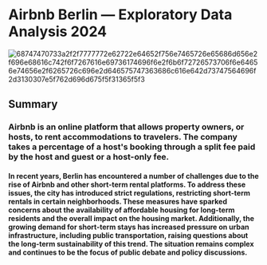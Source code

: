 # **Airbnb Berlin — Exploratory Data Analysis 2024**
![68747470733a2f2f7777772e62722e64652f756e7465726e65686d656e2f696e68616c742f6f7267616e69736174696f6e2f6b6f72726573706f6e64656e74656e2f6265726c696e2d646575747363686c616e642d73747564696f2d3130307e5f762d696d675f5f31365f5f3](https://github.com/user-attachments/assets/399350a3-5647-4d31-aee6-0a010330ff9e)
## Summary
### Airbnb is an online platform that allows property owners, or hosts, to rent accommodations to travelers. The company takes a percentage of a host's booking through a split fee paid by the host and guest or a host-only fee.
#### In recent years, Berlin has encountered a number of challenges due to the rise of Airbnb and other short-term rental platforms. To address these issues, the city has introduced strict regulations, restricting short-term rentals in certain neighborhoods. These measures have sparked concerns about the availability of affordable housing for long-term residents and the overall impact on the housing market. Additionally, the growing demand for short-term stays has increased pressure on urban infrastructure, including public transportation, raising questions about the long-term sustainability of this trend. The situation remains complex and continues to be the focus of public debate and policy discussions.
